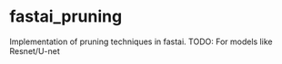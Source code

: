 # fastai_pruning
Implementation of pruning techniques in fastai.
TODO: For models like Resnet/U-net
